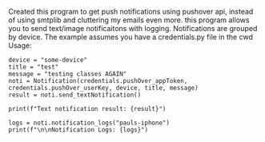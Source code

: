 Created this program to get push notifications using pushover api, instead of using smtplib and cluttering my emails even more. this program allows you to send text/image notificaitons with logging. Notifications are grouped by device. The example assumes you have a credentials.py file in the cwd
Usage: 

    device = "some-device"
    title = "test"
    message = "testing classes AGAIN"
    noti = Notification(credentials.pushOver_appToken, credentials.pushOver_userKey, device, title, message)
    result = noti.send_textNotification()

    print(f"Text notification result: {result}")

    logs = noti.notification_logs("pauls-iphone")
    print(f"\n\nNotification Logs: {logs}")